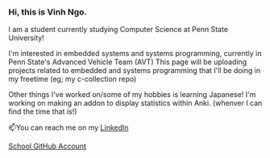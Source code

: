 ### Hi, this is Vinh Ngo.

I am a student currently studying Computer Science at Penn State University! 

I'm interested in embedded systems and systems programming, currently in Penn State's Advanced Vehicle Team (AVT)
This page will be uploading projects related to embedded and systems programming that I'll be doing in my freetime (eg; my c-collection repo)

Other things I've worked on/some of my hobbies is learning Japanese! I'm working on making an addon to display statistics within Anki. (whenver I can find the time that is!)

📫You can reach me on my <a href="https://www.linkedin.com/in/vinh-ngo380/">LinkedIn</a>

<a href="https://github.com/vln5066">School GitHub Account</a>


<!--
**vinhngo380/vinhngo380** is a ✨ _special_ ✨ repository because its `README.md` (this file) appears on your GitHub profile.

Here are some ideas to get you started:

- 🔭 I’m currently working on ...
- 🌱 I’m currently learning ...
- 👯 I’m looking to collaborate on ...
- 🤔 I’m looking for help with ...
- 💬 Ask me about ...
- 📫 How to reach me: ...
- 😄 Pronouns: ...
- ⚡ Fun fact: ...
-->
